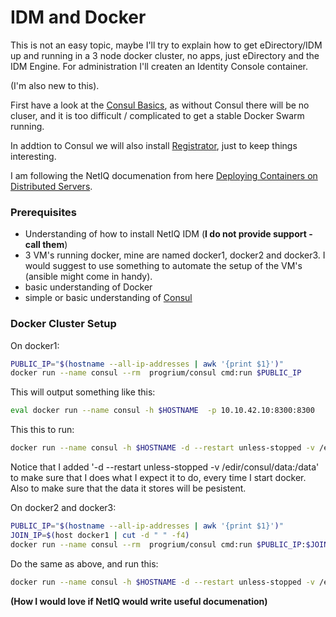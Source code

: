 # IDM and Docker
This is not an easy topic, maybe I'll try to explain how to get eDirectory/IDM up and running in a 3 node docker cluster, no apps, just eDirectory and the IDM Engine. For administration I'll createn an Identity Console container. 

(I'm also new to this).

First have a look at the [Consul Basics](ConsulBasics.md), as without Consul there will be no cluser, and it is too difficult / complicated to get a stable Docker Swarm running. 

In addtion to Consul we will also install [Registrator](https://gliderlabs.github.io/registrator/latest/), just to keep things interesting.

I am following the NetIQ documenation from here [Deploying Containers on Distributed Servers](https://www.netiq.com/documentation/identity-manager-48/idm_installing_updating_483/data/t4bk4j6cbno4a.html).

### Prerequisites
- Understanding of how to install NetIQ IDM (**I do not provide support - call them**)
- 3 VM's running docker, mine are named docker1, docker2 and docker3. I would suggest to use something to automate the setup of the VM's (ansible might come in handy).
- basic understanding of Docker
- simple or basic understanding of [Consul](onsulBasics.md)


### Docker Cluster Setup

On docker1:
```sh
PUBLIC_IP="$(hostname --all-ip-addresses | awk '{print $1}')"
docker run --name consul --rm  progrium/consul cmd:run $PUBLIC_IP
```

This will output something like this:
```sh
eval docker run --name consul -h $HOSTNAME 	-p 10.10.42.10:8300:8300 	-p 10.10.42.10:8301:8301 	-p 10.10.42.10:8301:8301/udp 	-p 10.10.42.10:8302:8302 	-p 10.10.42.10:8302:8302/udp 	-p 10.10.42.10:8400:8400 	-p 10.10.42.10:8500:8500 	-p 172.17.0.1:53:53 	-p 172.17.0.1:53:53/udp  progrium/consul -server -advertise 10.10.42.10 -bootstrap-expect 3
```

This this to run:
```sh
docker run --name consul -h $HOSTNAME -d --restart unless-stopped -v /edir/consul/data:/data	-p 10.10.42.10:8300:8300 	-p 10.10.42.10:8301:8301 	-p 10.10.42.10:8301:8301/udp 	-p 10.10.42.10:8302:8302 	-p 10.10.42.10:8302:8302/udp 	-p 10.10.42.10:8400:8400 	-p 10.10.42.10:8500:8500 	-p 172.17.0.1:53:53 	-p 172.17.0.1:53:53/udp  progrium/consul -server -advertise 10.10.42.10 -bootstrap-expect 3
```

Notice that I added '-d --restart unless-stopped -v /edir/consul/data:/data' to make sure that I does what I expect it to do, every time I start docker. Also to make sure that the data it stores will be pesistent.



On docker2 and docker3:
```sh
PUBLIC_IP="$(hostname --all-ip-addresses | awk '{print $1}')"
JOIN_IP=$(host docker1 | cut -d " " -f4)
docker run --name consul --rm  progrium/consul cmd:run $PUBLIC_IP:$JOIN_IP
```

Do the same as above, and run this:
```sh
docker run --name consul -h $HOSTNAME -d --restart unless-stopped -v /edir/consul/data:/data -p 10.10.42.11:8300:8300 	-p 10.10.42.11:8301:8301 	-p 10.10.42.11:8301:8301/udp 	-p 10.10.42.11:8302:8302 	-p 10.10.42.11:8302:8302/udp 	-p 10.10.42.11:8400:8400 	-p 10.10.42.11:8500:8500 	-p 172.17.0.1:53:53 	-p 172.17.0.1:53:53/udp  progrium/consul -server -advertise 10.10.42.11 -join 192.168.1.150
```

**(How I would love if NetIQ would write useful documenation)**

